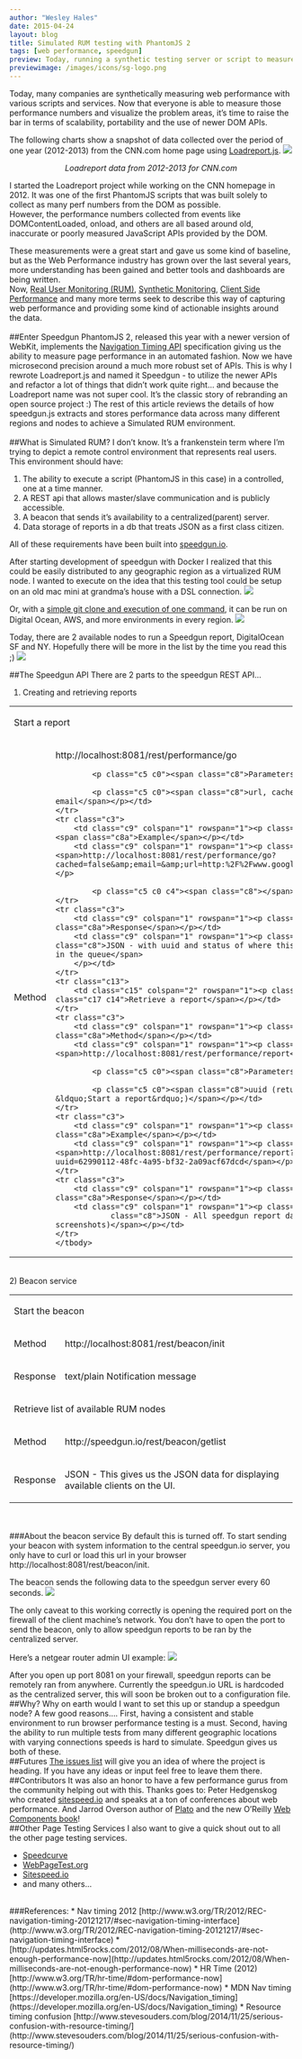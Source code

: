 ```yaml
---
author: "Wesley Hales"
date: 2015-04-24
layout: blog
title: Simulated RUM testing with PhantomJS 2
tags: [web performance, speedgun]
preview: Today, running a synthetic testing server or script to measure web performance is a great entry point into the world of automated web page testing. But what if we could take this a step further?
previewimage: /images/icons/sg-logo.png
---
```


Today, many companies are synthetically measuring web performance with various scripts and services. Now that everyone is able to measure those performance numbers and visualize the problem areas, it’s time to raise the bar in terms of scalability, portability and the use of newer DOM APIs.

The following charts show a snapshot of data collected over the period of one year (2012-2013) from the CNN.com home page using [Loadreport.js](https://github.com/wesleyhales/loadreport).
[<img style="max-width:90%" src="/images/posts/2015-15-24/image05.png"/>](https://speakerdeck.com/wesleyhales/a-baseline-for-web-performance-with-phantomjs)
<div style="width:100%;text-align:center;font-style:italic;">Loadreport data from 2012-2013 for CNN.com</div>

I started the Loadreport project while working on the CNN homepage in 2012. It was one of the first PhantomJS scripts that was built solely to collect as many perf numbers from the DOM as possible.   
However, the performance numbers collected from events like DOMContentLoaded, onload, and others are all based around old, inaccurate or poorly measured JavaScript APIs provided by the DOM.  

These measurements were a great start and gave us some kind of baseline, but as the Web Performance industry has grown over the last several years, more understanding has been gained and better tools and dashboards are being written.  
Now, [Real User Monitoring (RUM)](http://en.wikipedia.org/wiki/Real_user_monitoring), [Synthetic Monitoring](http://en.wikipedia.org/wiki/Synthetic_monitoring), [Client Side Performance](https://www.google.com/search?q=client+side+performance&oq=client+side+performance&aqs=chrome..69i57j0l5.347j0j7&sourceid=chrome&es_sm=91&ie=UTF-8) and many more terms seek to describe this way of capturing web performance and providing some kind of actionable insights around the data.  
<br/>
##Enter Speedgun
PhantomJS 2, released this year with a newer version of WebKit, implements the [Navigation Timing API](http://www.w3.org/TR/2012/REC-navigation-timing-20121217/#sec-navigation-timing-interface) specification giving us the ability to measure page performance in an automated fashion. Now we have microsecond precision around a much more robust set of APIs. This is why I rewrote Loadreport.js and named it Speedgun - to utilize the newer APIs and refactor a lot of things that didn’t work quite right… and because the Loadreport name was not super cool. It’s the classic story of rebranding an open source project :)
The rest of this article reviews the details of how speedgun.js extracts and stores performance data across many different regions and nodes to achieve a Simulated RUM environment.  
<br/>
##What is Simulated RUM?
I don’t know. It’s a frankenstein term where I’m trying to depict a remote control environment that represents real users. This environment should have:

1. The ability to execute a script (PhantomJS in this case) in a controlled, one at a time manner.
2. A REST api that allows master/slave communication and is publicly accessible.
3. A beacon that sends it’s availability to a centralized(parent) server.
4. Data storage of reports in a db that treats JSON as a first class citizen.

All of these requirements have been built into [speedgun.io](http://speedgun.io).

After starting development of speedgun with Docker I realized that this could be easily distributed to any geographic region as a virtualized RUM node. I wanted to execute on the idea that this testing tool could be setup on an old mac mini at grandma’s house with a DSL connection. 
<img style="max-width:90%" src="/images/posts/2015-15-24/image00.png"/>

Or, with a [simple git clone and execution of one command](https://github.com/wesleyhales/speedgun/blob/master/server/README.md), it can be run on Digital Ocean, AWS, and more environments in every region. 
<img style="max-width:90%" src="/images/posts/2015-15-24/image01.png"/>

Today, there are 2 available nodes to run a Speedgun report, DigitalOcean SF and NY. Hopefully there will be more in the list by the time you read this ;)
[<img style="max-width:90%" src="/images/posts/2015-15-24/image04.png"/>](http://speedgun.io)

##The Speedgun API
There are 2 parts to the speedgun REST API...

1) Creating and retrieving reports
<table cellpadding="0" cellspacing="0" class="table">
    <tbody>
    <tr class="c13">
        <td class="c15" colspan="2" rowspan="1"><p class="c2"><span class="c17 c14">Start a report</span></p></td>
    </tr>
    <tr class="c3">
        <td class="c9" colspan="1" rowspan="1"><p class="c2"><span class="c8a">Method</span></p></td>
        <td class="c9" colspan="1" rowspan="1"><p class="c2"><span>http://localhost:8081/rest/performance/go</span></p>

            

            <p class="c5 c0"><span class="c8">Parameters:</span></p>

            <p class="c5 c0"><span class="c8">url, cached, email</span></p></td>
    </tr>
    <tr class="c3">
        <td class="c9" colspan="1" rowspan="1"><p class="c5 c0"><span class="c8a">Example</span></p></td>
        <td class="c9" colspan="1" rowspan="1"><p class="c5 c0"><span>http://localhost:8081/rest/performance/go?cached=false&amp;email=&amp;url=http:%2F%2Fwww.google.com</span></p>

            <p class="c5 c0 c4"><span class="c8"></span></p></td>
    </tr> 
    <tr class="c3">
        <td class="c9" colspan="1" rowspan="1"><p class="c2"><span class="c8a">Response</span></p></td>
        <td class="c9" colspan="1" rowspan="1"><p class="c2"><span class="c8">JSON - with uuid and status of where this report is in the queue</span>
        </p></td>
    </tr>
    <tr class="c13">
        <td class="c15" colspan="2" rowspan="1"><p class="c2"><span class="c17 c14">Retrieve a report</span></p></td>
    </tr>
    <tr class="c3">
        <td class="c9" colspan="1" rowspan="1"><p class="c2"><span class="c8a">Method</span></p></td>
        <td class="c9" colspan="1" rowspan="1"><p class="c5 c0"><span>http://localhost:8081/rest/performance/report</span></p>

            <p class="c5 c0"><span class="c8">Parameters</span></p>

            <p class="c5 c0"><span class="c8">uuid (returned from &ldquo;Start a report&rdquo;)</span></p></td>
    </tr>
    <tr class="c3">
        <td class="c9" colspan="1" rowspan="1"><p class="c2"><span class="c8a">Example</span></p></td>
        <td class="c9" colspan="1" rowspan="1"><p class="c2"><span>http://localhost:8081/rest/performance/report?uuid=62990112-48fc-4a95-bf32-2a09acf67dcd</span></p></td>
    </tr>
    <tr class="c3">
        <td class="c9" colspan="1" rowspan="1"><p class="c2"><span class="c8a">Response</span></p></td>
        <td class="c9" colspan="1" rowspan="1"><p class="c2"><span
                class="c8">JSON - All speedgun report data (except screenshots)</span></p></td>
    </tr>
    </tbody>
</table>

<br/>
2) Beacon service
<table cellpadding="0" cellspacing="0" class="table">
    <tbody>
    <tr class="c13">
        <td class="c15" colspan="2" rowspan="1"><p class="c2"><span class="c14 c17">Start the beacon</span></p></td>
    </tr>
    <tr class="c3">
        <td class="c9" colspan="1" rowspan="1"><p class="c2 c10"><span class="c8a">Method</span></p></td>
        <td class="c9" colspan="1" rowspan="1"><p class="c0 c5"><span class="c8">http://localhost:8081/rest/beacon/init</span></p>
        </td>
    </tr>
    <tr class="c3">
        <td class="c9" colspan="1" rowspan="1"><p class="c2 c10"><span class="c8a">Response</span></p></td>
        <td class="c9" colspan="1" rowspan="1"><p class="c5 c0"><span class="c8">text/plain Notification message</span></p></td>
    </tr>
    <tr class="c13">
        <td class="c15" colspan="2" rowspan="1"><p class="c2"><span class="c17 c14">Retrieve list of available RUM nodes</span></p>
        </td>
    </tr>
    <tr class="c3">
        <td class="c9" colspan="1" rowspan="1"><p class="c2"><span class="c8a">Method</span></p></td>
        <td class="c9" colspan="1" rowspan="1"><p class="c5 c0"><span>http://speedgun.io/rest/beacon/</span><span
                class="c8">getlist</span></p></td>
    </tr>
    <tr class="c3">
        <td class="c9" colspan="1" rowspan="1"><p class="c2"><span class="c8a">Response</span></p></td>
        <td class="c9" colspan="1" rowspan="1"><p class="c2"><span class="c8">JSON - This gives us the JSON data for displaying available clients on the UI.</span>
        </p></td>
    </tr>
    </tbody>
</table>
<br/><br/>
###About the beacon service
By default this is turned off. To start sending your beacon with system information to the central speedgun.io server, you only have to curl or load this url in your browser http://localhost:8081/rest/beacon/init.

The beacon sends the following data to the speedgun server every 60 seconds.
<img style="max-width:90%" src="/images/posts/2015-15-24/image03.png"/>

The only caveat to this working correctly is opening the required port on the firewall of the client machine’s network. You don’t have to open the port to send the beacon, only to allow speedgun reports to be ran by the centralized server.

Here’s a netgear router admin UI example:
<img style="max-width:90%" src="/images/posts/2015-15-24/image02.png"/>

After you open up port 8081 on your firewall, speedgun reports can be remotely ran from anywhere. Currently the speedgun.io URL is hardcoded as the centralized server, this will soon be broken out to a configuration file.
<br/>
##Why?
Why on earth would I want to set this up or standup a speedgun node? A few good reasons…. First, having a consistent and stable environment to run browser performance testing is a must. Second, having the ability to run multiple tests from many different geographic locations with varying connections speeds is hard to simulate.
Speedgun gives us both of these.
<br/>
##Futures
[The issues list](https://github.com/wesleyhales/speedgun/issues) will give you an idea of where the project is heading. If you have any ideas or input feel free to leave them there.
<br/>
##Contributors
It was also an honor to have a few performance gurus from the community helping out with this. Thanks goes to:
Peter Hedgenskog who created [sitespeed.io](http://www.sitespeed.io/) and speaks at a ton of conferences about web performance. And Jarrod Overson author of [Plato](http://jsoverson.github.io/plato/examples/jquery/) and the new O’Reilly [Web Components book](http://www.amazon.com/Developing-Web-Components-jQuery-Polymer/dp/1491949023)!
<br/>
##Other Page Testing Services
I also want to give a quick shout out to all the other page testing services. 

* [Speedcurve](https://speedcurve.com/)
* [WebPageTest.org](http://www.webpagetest.org/) 
* [Sitespeed.io](http://www.sitespeed.io/)
* and many others...
<br/>
###References:
* Nav timing 2012 [http://www.w3.org/TR/2012/REC-navigation-timing-20121217/#sec-navigation-timing-interface](http://www.w3.org/TR/2012/REC-navigation-timing-20121217/#sec-navigation-timing-interface)
* [http://updates.html5rocks.com/2012/08/When-milliseconds-are-not-enough-performance-now](http://updates.html5rocks.com/2012/08/When-milliseconds-are-not-enough-performance-now)
* HR Time (2012) [http://www.w3.org/TR/hr-time/#dom-performance-now](http://www.w3.org/TR/hr-time/#dom-performance-now)
* MDN Nav timing [https://developer.mozilla.org/en-US/docs/Navigation_timing](https://developer.mozilla.org/en-US/docs/Navigation_timing)
* Resource timing confusion [http://www.stevesouders.com/blog/2014/11/25/serious-confusion-with-resource-timing/](http://www.stevesouders.com/blog/2014/11/25/serious-confusion-with-resource-timing/)

<br/>
<br/>